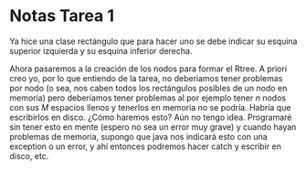 # Notas Tarea 1

Ya hice una clase rectángulo que para hacer uno se debe indicar su esquina superior izquierda y su esquina inferior derecha.  

Ahora pasaremos a la creación de los nodos para formar el Rtree. A priori creo yo, por lo que entiendo de la tarea, no deberiamos tener problemas por nodo (o sea, nos caben todos los rectángulos posibles de un nodo en memoria) pero deberíamos tener problemas al por ejemplo tener $n$ nodos con sus $M$ espacios llenos y tenerlos en memoria no se podría. Habría que escribirlos en disco. ¿Cómo haremos esto? Aún no tengo idea. Programaré sin tener esto en mente (espero no sea un error muy grave) y cuando hayan problemas de memoria, supongo que java nos indicará esto con una exception o un error, y ahí entonces podremos hacer catch y escribir en disco, etc.  
